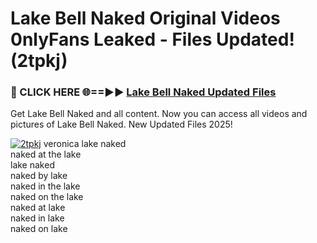 # Lake Bell Naked Original Videos 0nlyFans Leaked - Files Updated! (2tpkj)

<h3>🔴 CLICK HERE 🌐==►► <a href="https://tinyurl.com/up5wt9bj" rel="nofollow">Lake Bell Naked Updated Files</a></h3>

Get Lake Bell Naked and all content. Now you can access all videos and pictures of Lake Bell Naked. New Updated Files 2025!

[![2tpkj](https://i.imgur.com/ABiUzMV.gif)](https://tinyurl.com/up5wt9bj)
veronica lake naked<br>
naked at the lake<br>
lake naked<br>
naked by lake<br>
naked in the lake<br>
naked on the lake<br>
naked at lake<br>
naked in lake<br>
naked on lake